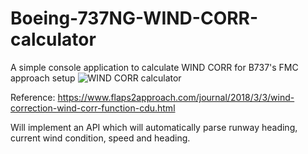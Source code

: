 # Boeing-737NG-WIND-CORR-calculator
A simple console application to calculate WIND CORR for B737's FMC approach setup
![WIND CORR calculator](https://user-images.githubusercontent.com/124893482/217865990-fca4487c-e164-4094-b490-adbde1e86816.png)

Reference: https://www.flaps2approach.com/journal/2018/3/3/wind-correction-wind-corr-function-cdu.html

Will implement an API which will automatically parse runway heading, current wind condition, speed and heading.
